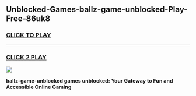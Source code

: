
## Unblocked-Games-ballz-game-unblocked-Play-Free-86uk8
<h3>
<a href="https://premium76.site?title=ballz-game-unblocked&ref=20A">CLICK TO PLAY</a></h3>
<hr>

<h3>
<a href="https://premium76.site?title=ballz-game-unblocked&ref=20A">CLICK 2 PLAY</a>
  
</h3>

<a href="https://premium76.site?title=ballz-game-unblocked&ref=20A"><img src="https://clearcache.store/games.png"></a>


**ballz-game-unblocked games unblocked: Your Gateway to Fun and Accessible Online Gaming**

